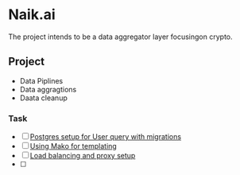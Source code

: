 # Naik.ai

The project intends to be a data aggregator layer focusingon crypto.

## Project

- Data Piplines
- Data aggragtions
- Daata cleanup

### Task

- [ ] [Postgres setup for User query with migrations](https://www.jeffastor.com/blog/pairing-a-postgresql-db-with-your-dockerized-fastapi-app)
- [ ] [Using Mako for templating](https://www.makotemplates.org/)
- [ ] [Load balancing and proxy setup](https://testdriven.io/blog/fastapi-docker-traefik/)
- [ ]
